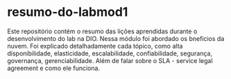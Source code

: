 # resumo-do-labmod1
Este repositório contém o resumo das lições aprendidas durante o desenvolvimento do lab na DIO.
Nessa módulo foi abordado os bneficios da nuvem. 
Foi explicado detalhadamente cada tópico, como alta disponibilidade, elasticidade, escalabilidade, confiabilidade, segurança, governança, gerenciabilidade.
Além de falar sobre o SLA - service legal agreement e como ele funciona.


